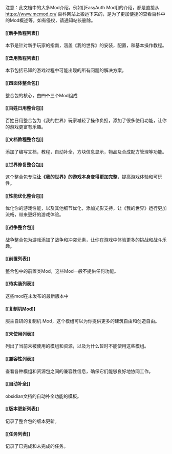 注意：此文档中的大多Mod介绍，例如[[EasyAuth Mod]]的介绍，都是直接从 https://www.mcmod.cn/ 百科网站上搬运下来的，是为了更加便捷的查看百科中的Mod概述等。如有侵权，请通知站长删除。

#### [[新手教程列表]]
本节是针对新手玩家的指南，涵盖《我的世界》的安装，配置，和基本操作教程。
#### [[泛用教程列表]]
本节包括已知的游戏过程中可能出现的所有问题的解决方案。
#### [[四面体整合包]]
整合包的核心，由~~四个~~三个Mod组成
#### [[百姓日用整合包]]
百姓日用整合包为《我的世界》玩家减轻了操作负担，添加了很多使用功能，让你的游戏更富有乐趣。
#### [[文档教程整合包]]
添加了编写文档，教程，自动补全，方块信息显示，物品及合成配方管理等功能。
#### [[世界修复整合包]]
这个整合包专注**让《我的世界》的游戏本身变得更加完整**，提高游戏体验和可玩性。
#### [[性能优化整合包]]
优化你的游戏性能，以及其他细节优化，添加光影支持，让《我的世界》运行更加流畅，带来更好的游戏体验。
#### [[战争整合包]]
战争整合包为游戏添加了战争和冲突元素，让你在游戏中体验更多的挑战和战斗乐趣。
#### [[前置列表]]
整合包中的前置类Mod，这些Mod一般不提供任何功能。
#### [[待实装列表]]
这些mod在未发布的最新版本中
#### [[复制机Mod]]
服主自研的复制机 Mod，这个模组可以为你提供更多的建筑自由和创造自由。
#### [[未使用列表]]
列出了当前未被使用的模组和资源，以及为什么暂时不能使用这些模组。
#### [[兼容性列表]]
查看各种模组和资源包之间的兼容性信息，确保它们能够良好地协同工作。
#### [[自动补全]]
obsidian文档的自动补全功能的模板。
#### [[版本更新列表]]
记录了整合包的版本更新。
#### [[任务列表]]
记录了已完成和未完成的任务。